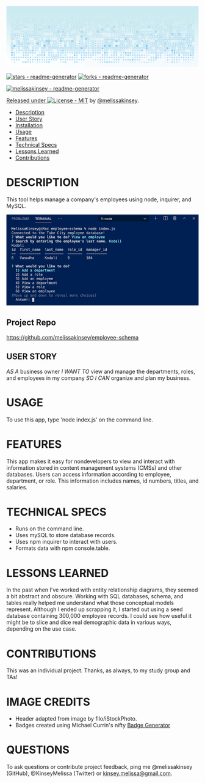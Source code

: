 
	
![readme-header](assets/readme-header.png)
	
[![stars - readme-generator](https://img.shields.io/github/stars/melissakinsey/readme-generator?style=social)](https://github.com/melissakinsey/readme-generator)
[![forks - readme-generator](https://img.shields.io/github/forks/melissakinsey/readme-generator?style=social)](https://github.com/melissakinsey/readme-generator)

[![melissakinsey - readme-generator](https://img.shields.io/static/v1?label=melissakinsey&message=readme-generator&color=blue&logo=github)](https://github.com/melissakinsey/readme-generator)
<div align="center">
</div>

[Released under ![License - MIT](https://img.shields.io/badge/License-MIT-blue)](#license) by [@melissakinsey](https://github.com/melissakinsey).	
	
* [Description](#Description)
* [User Story](#User_Story)
* [Installation](#Installation)
* [Usage](#Usage)
* [Features](#Features)
* [Technical Specs](#Technical_Specs)
* [Lessons Learned](#Lessons_Learned)
* [Contributions](#Contributions)

	
# DESCRIPTION
This tool helps manage a company's employees using node, inquirer, and MySQL.

![employee-db-app](assets/employee-db-app.png)

## Project Repo 
https://github.com/melissakinsey/employee-schema 
		
## USER STORY
*AS A* business owner *I WANT TO* view and manage the departments, roles, and employees in my company *SO I CAN* organize and plan my business.
	
	
# USAGE
To use this app, type 'node index.js' on the command line.
	
# FEATURES
This app makes it easy for nondevelopers to view and interact with information stored in content management systems (CMSs) and other databases. Users can access information according to employee, department, or role. This information includes names, id numbers, titles, and salaries.
	
# TECHNICAL SPECS
* Runs on the command line. 
* Uses mySQL to store database records. 
* Uses npm inquirer to interact with users. 
* Formats data with npm console.table. 
	
# LESSONS LEARNED 
In the past when I've worked with entity relationship diagrams, they seemed a bit abstract and obscure. Working with SQL databases, schema, and tables really helped me understand what those conceptual models represent. Although I ended up scrapping it, I started out using a seed database containing 300,000 employee records. I could see how useful it might be to slice and dice real demographic data in various ways, depending on the use case.  

# CONTRIBUTIONS
This was an individual project. Thanks, as always, to my study group and TAs!
	
# IMAGE CREDITS
* Header adapted from image by filo/iStockPhoto.  
* Badges created using Michael Currin's nifty [Badge Generator](https://michaelcurrin.github.io/badge-generator/#/repo)  


# QUESTIONS
To ask questions or contribute project feedback, ping me @melissakinsey (GitHub), @KinseyMelissa (Twitter) or kinsey.melissa@gmail.com.

